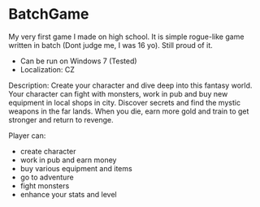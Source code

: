# BatchGame
My very first game I made on high school. It is simple rogue-like game written in batch (Dont judge me, I was 16 yo). Still proud of it.

- Can be run on Windows 7 (Tested)
- Localization: CZ

Description:
  Create your character and dive deep into this fantasy world. Your character can fight with monsters, work in pub and buy new equipment in local shops in city. Discover secrets and find the mystic weapons in the far lands.
  When you die, earn more gold and train to get stronger and return to revenge.
  
Player can:
  - create character
  - work in pub and earn money
  - buy various equipment and items
  - go to adventure
  - fight monsters
  - enhance your stats and level
